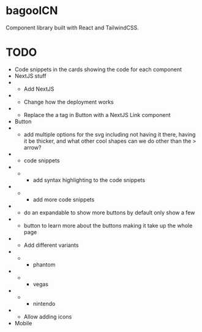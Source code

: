 # bagoolCN

Component library built with React and TailwindCSS.

# TODO

- Code snippets in the cards showing the code for each component
- NextJS stuff
- - Add NextJS
- - Change how the deployment works
- - Replace the a tag in Button with a NextJS Link component
- Button
- - add multiple options for the svg including not having it there, having it be thicker, and what other cool shapes can we do other than the > arrow?
- - code snippets
- - - add syntax highlighting to the code snippets
- - - add more code snippets
- - do an expandable to show more buttons by default only show a few
- - button to learn more about the buttons making it take up the whole page
- - Add different variants
- - - phantom
- - - vegas
- - - nintendo
- - Allow adding icons
- Mobile
